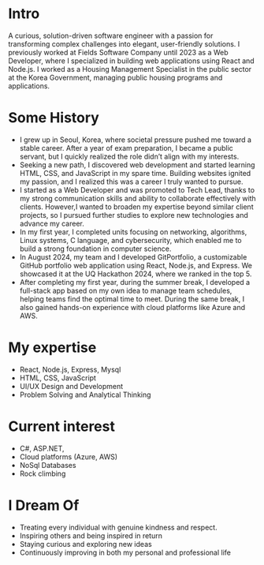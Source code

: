 # Intro

A curious, solution-driven software engineer with a passion for transforming complex challenges into elegant, user-friendly solutions.
I previously worked at Fields Software Company until 2023 as a Web Developer, where I specialized in building web applications using React and Node.js. I worked as a Housing Management Specialist in the public sector at the Korea Government, managing public housing programs and applications.

# Some History

- I grew up in Seoul, Korea, where societal pressure pushed me toward a stable career. After a year of exam preparation, I became a public servant, but I quickly realized the role didn’t align with my interests.
- Seeking a new path, I discovered web development and started learning HTML, CSS, and JavaScript in my spare time. Building websites ignited my passion, and I realized this was a career I truly wanted to pursue.
- I started as a Web Developer and was promoted to Tech Lead, thanks to my strong communication skills and ability to collaborate effectively with clients. However,I wanted to broaden my expertise beyond similar client projects, so I pursued further studies to explore new technologies and advance my career.
- In my first year, I completed units focusing on networking, algorithms, Linux systems, C language, and cybersecurity, which enabled me to build a strong foundation in computer science.
- In August 2024, my team and I developed GitPortfolio, a customizable GitHub portfolio web application using React, Node.js, and Express. We showcased it at the UQ Hackathon 2024, where we ranked in the top 5.
- After completing my first year, during the summer break, I developed a full-stack app based on my own idea to manage team schedules, helping teams find the optimal time to meet. During the same break, I also gained hands-on experience with cloud platforms like Azure and AWS.

# My expertise

- React, Node.js, Express, Mysql
- HTML, CSS, JavaScript
- UI/UX Design and Development
- Problem Solving and Analytical Thinking

# Current interest

- C#, ASP.NET,
- Cloud platforms (Azure, AWS)
- NoSql Databases
- Rock climbing

# I Dream Of

- Treating every individual with genuine kindness and respect.
- Inspiring others and being inspired in return
- Staying curious and exploring new ideas
- Continuously improving in both my personal and professional life
